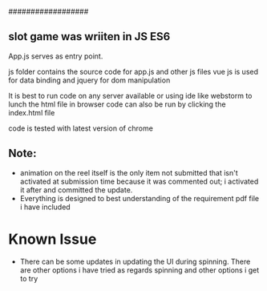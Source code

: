 ##################
## slot game was wriiten in JS ES6

App.js serves as entry point.

js folder contains the source code for app.js and other js files
vue js is used for data binding and jquery for dom manipulation

It is best to run code on any server available 
or using ide like webstorm to lunch the html file in browser
code can also be run by clicking the index.html file

code is tested with latest version of chrome

## Note:
- animation on the reel itself is the only item not submitted that isn't activated at submission time because it was commented out; i activated it after and committed the update.
- Everything is designed to best understanding of the requirement pdf file i have included

# Known Issue
- There can be some updates in updating the UI during spinning. 
There are other options i have tried as regards spinning and other options i get to try
